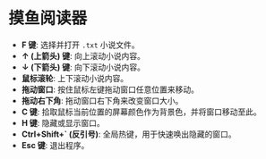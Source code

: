 # 摸鱼阅读器

* **F 键**: 选择并打开 `.txt` 小说文件。
* **↑ (上箭头) 键**: 向上滚动小说内容。
* **↓ (下箭头) 键**: 向下滚动小说内容。
* **鼠标滚轮**: 上下滚动小说内容。
* **拖动窗口**: 按住鼠标左键拖动窗口任意位置来移动。
* **拖动右下角**: 拖动窗口右下角来改变窗口大小。
* **C 键**: 拾取鼠标当前位置的屏幕颜色作为背景色，并将窗口移动至此。
* **H 键**: 隐藏或显示窗口。
* **Ctrl+Shift+\` (反引号)**: 全局热键，用于快速唤出隐藏的窗口。
* **Esc 键**: 退出程序。